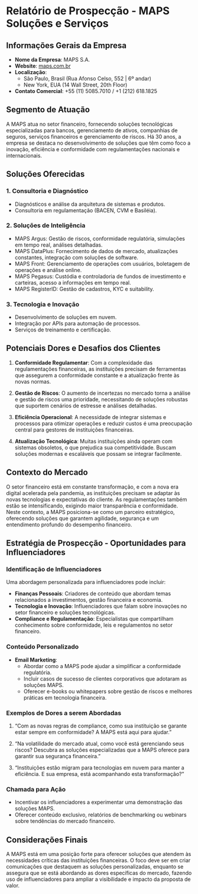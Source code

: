 # Relatório de Prospecção - MAPS Soluções e Serviços

## Informações Gerais da Empresa

- **Nome da Empresa**: MAPS S.A.
- **Website**: [maps.com.br](http://www.maps.com.br)
- **Localização**: 
  - São Paulo, Brasil (Rua Afonso Celso, 552 | 6º andar)
  - New York, EUA (14 Wall Street, 20th Floor)
- **Contato Comercial**: +55 (11) 5085.7010 / +1 (212) 618.1825

## Segmento de Atuação

A MAPS atua no setor financeiro, fornecendo soluções tecnológicas especializadas para bancos, gerenciamento de ativos, companhias de seguros, serviços financeiros e gerenciamento de riscos. Há 30 anos, a empresa se destaca no desenvolvimento de soluções que têm como foco a inovação, eficiência e conformidade com regulamentações nacionais e internacionais.

## Soluções Oferecidas

### 1. **Consultoria e Diagnóstico**
   - Diagnósticos e análise da arquitetura de sistemas e produtos.
   - Consultoria em regulamentação (BACEN, CVM e Basiléia).

### 2. **Soluções de Inteligência**
   - MAPS Argus: Gestão de riscos, conformidade regulatória, simulações em tempo real, análises detalhadas.
   - MAPS DataPlus: Fornecimento de dados de mercado, atualizações constantes, integração com soluções de software.
   - MAPS Front: Gerenciamento de operações com usuários, boletagem de operações e análise online.
   - MAPS Pegasus: Custódia e controladoria de fundos de investimento e carteiras, acesso a informações em tempo real.
   - MAPS RegisterID: Gestão de cadastros, KYC e suitability.

### 3. **Tecnologia e Inovação**
   - Desenvolvimento de soluções em nuvem.
   - Integração por APIs para automação de processos.
   - Serviços de treinamento e certificação.

## Potenciais Dores e Desafios dos Clientes

1. **Conformidade Regulamentar**: Com a complexidade das regulamentações financeiras, as instituições precisam de ferramentas que assegurem a conformidade constante e a atualização frente às novas normas.
  
2. **Gestão de Riscos**: O aumento de incertezas no mercado torna a análise e gestão de riscos uma prioridade, necessitando de soluções robustas que suportem cenários de estresse e análises detalhadas.

3. **Eficiência Operacional**: A necessidade de integrar sistemas e processos para otimizar operações e reduzir custos é uma preocupação central para gestores de instituições financeiras.
  
4. **Atualização Tecnológica**: Muitas instituições ainda operam com sistemas obsoletos, o que prejudica sua competitividade. Buscam soluções modernas e escaláveis que possam se integrar facilmente.

## Contexto do Mercado

O setor financeiro está em constante transformação, e com a nova era digital acelerada pela pandemia, as instituições precisam se adaptar às novas tecnologias e expectativas do cliente. As regulamentações também estão se intensificando, exigindo maior transparência e conformidade. Neste contexto, a MAPS posiciona-se como um parceiro estratégico, oferecendo soluções que garantem agilidade, segurança e um entendimento profundo do desempenho financeiro.

## Estratégia de Prospecção - Oportunidades para Influenciadores

### Identificação de Influenciadores

Uma abordagem personalizada para influenciadores pode incluir:
- **Finanças Pessoais**: Criadores de conteúdo que abordam temas relacionados a investimentos, gestão financeira e economia.
- **Tecnologia e Inovação**: Influenciadores que falam sobre inovações no setor financeiro e soluções tecnológicas.
- **Compliance e Regulamentação**: Especialistas que compartilham conhecimento sobre conformidade, leis e regulamentos no setor financeiro.

### Conteúdo Personalizado

- **Email Marketing**:
  - Abordar como a MAPS pode ajudar a simplificar a conformidade regulatória.
  - Incluir casos de sucesso de clientes corporativos que adotaram as soluções MAPS.
  - Oferecer e-books ou whitepapers sobre gestão de riscos e melhores práticas em tecnologia financeira.

### Exemplos de Dores a serem Abordadas

1. “Com as novas regras de compliance, como sua instituição se garante estar sempre em conformidade? A MAPS está aqui para ajudar.”

2. “Na volatilidade do mercado atual, como você está gerenciando seus riscos? Descubra as soluções especializadas que a MAPS oferece para garantir sua segurança financeira.”

3. “Instituições estão migram para tecnologias em nuvem para manter a eficiência. E sua empresa, está acompanhando esta transformação?”

### Chamada para Ação

- Incentivar os influenciadores a experimentar uma demonstração das soluções MAPS.
- Oferecer conteúdo exclusivo, relatórios de benchmarking ou webinars sobre tendências do mercado financeiro.

## Considerações Finais

A MAPS está em uma posição forte para oferecer soluções que atendem às necessidades críticas das instituições financeiras. O foco deve ser em criar comunicações que destaquem as soluções personalizadas, enquanto se assegura que se está abordando as dores específicas do mercado, fazendo uso de influenciadores para ampliar a visibilidade e impacto da proposta de valor.
